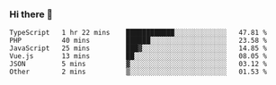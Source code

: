 ### Hi there 👋

<!--START_SECTION:waka-->

```text
TypeScript   1 hr 22 mins    ████████████░░░░░░░░░░░░░   47.81 %
PHP          40 mins         ██████░░░░░░░░░░░░░░░░░░░   23.58 %
JavaScript   25 mins         ███▓░░░░░░░░░░░░░░░░░░░░░   14.85 %
Vue.js       13 mins         ██░░░░░░░░░░░░░░░░░░░░░░░   08.05 %
JSON         5 mins          ▓░░░░░░░░░░░░░░░░░░░░░░░░   03.12 %
Other        2 mins          ▒░░░░░░░░░░░░░░░░░░░░░░░░   01.53 %
```

<!--END_SECTION:waka-->

<!--
**Jonas-VanHaeken/Jonas-VanHaeken** is a ✨ _special_ ✨ repository because its `README.md` (this file) appears on your GitHub profile.

Here are some ideas to get you started:

- 🔭 I’m currently working on ...
- 🌱 I’m currently learning ...
- 👯 I’m looking to collaborate on ...
- 🤔 I’m looking for help with ...
- 💬 Ask me about ...
- 📫 How to reach me: ...
- 😄 Pronouns: ...
- ⚡ Fun fact: ...
-->
